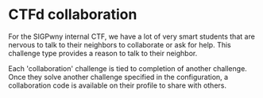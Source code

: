 # CTFd collaboration

For the SIGPwny internal CTF, we have a lot of very smart students that are nervous to talk to their neighbors to collaborate or ask for help. This challenge type provides a reason to talk to their neighbor.

Each 'collaboration' challenge is tied to completion of another challenge. Once they solve another challenge specified in the configuration, a collaboration code is available on their profile to share with others.

